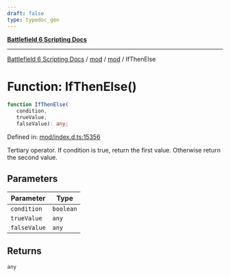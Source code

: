 ```yaml
---
draft: false
type: typedoc_gen
---
```


[**Battlefield 6 Scripting Docs**](../../../_index.md)

***

[Battlefield 6 Scripting Docs](../../../_index.md) / [mod](../../_index.md) / [mod](../_index.md) / IfThenElse

# Function: IfThenElse()

```ts
function IfThenElse(
   condition, 
   trueValue, 
   falseValue): any;
```

Defined in: [mod/index.d.ts:15356](https://github.com/battlefield-portal-community/portal-docs/blob/ff09b2690670f74de7e97198022e5a97ff1161ff/generators/santiago/mod/index.d.ts#L15356)

Tertiary operator. If condition is true, return the first value. Otherwise return the second value.

## Parameters

| Parameter | Type |
| ------ | ------ |
| `condition` | `boolean` |
| `trueValue` | `any` |
| `falseValue` | `any` |

## Returns

`any`
